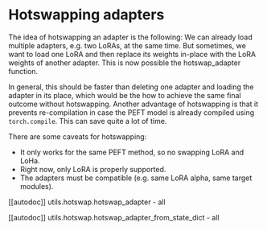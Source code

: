 <!--⚠️ Note that this file is in Markdown but contain specific syntax for our doc-builder (similar to MDX) that may not be
rendered properly in your Markdown viewer.
-->

# Hotswapping adapters

The idea of hotswapping an adapter is the following: We can already load multiple adapters, e.g. two LoRAs, at the same time. But sometimes, we want to load one LoRA and then replace its weights in-place with the LoRA weights of another adapter. This is now possible the hotswap_adapter function.

In general, this should be faster than deleting one adapter and loading the adapter in its place, which would be the how to achieve the same final outcome without hotswapping. Another advantage of hotswapping is that it prevents re-compilation in case the PEFT model is already compiled using `torch.compile`. This can save quite a lot of time.

There are some caveats for hotswapping:

- It only works for the same PEFT method, so no swapping LoRA and LoHa.
- Right now, only LoRA is properly supported.
- The adapters must be compatible (e.g. same LoRA alpha, same target modules).

[[autodoc]] utils.hotswap.hotswap_adapter
    - all

[[autodoc]] utils.hotswap.hotswap_adapter_from_state_dict
    - all
